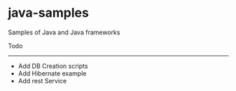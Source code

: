 # java-samples
Samples of Java and Java frameworks

Todo
***************
* Add DB Creation scripts
* Add Hibernate example
* Add rest Service

